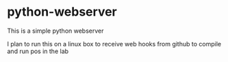 # python-webserver

This is a simple python webserver

I plan to run this on a linux box to receive web hooks from github to compile and run pos in the lab
